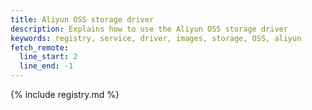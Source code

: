```yaml
---
title: Aliyun OSS storage driver
description: Explains how to use the Aliyun OSS storage driver
keywords: registry, service, driver, images, storage, OSS, aliyun
fetch_remote:
  line_start: 2
  line_end: -1
---
```


{% include registry.md %}
